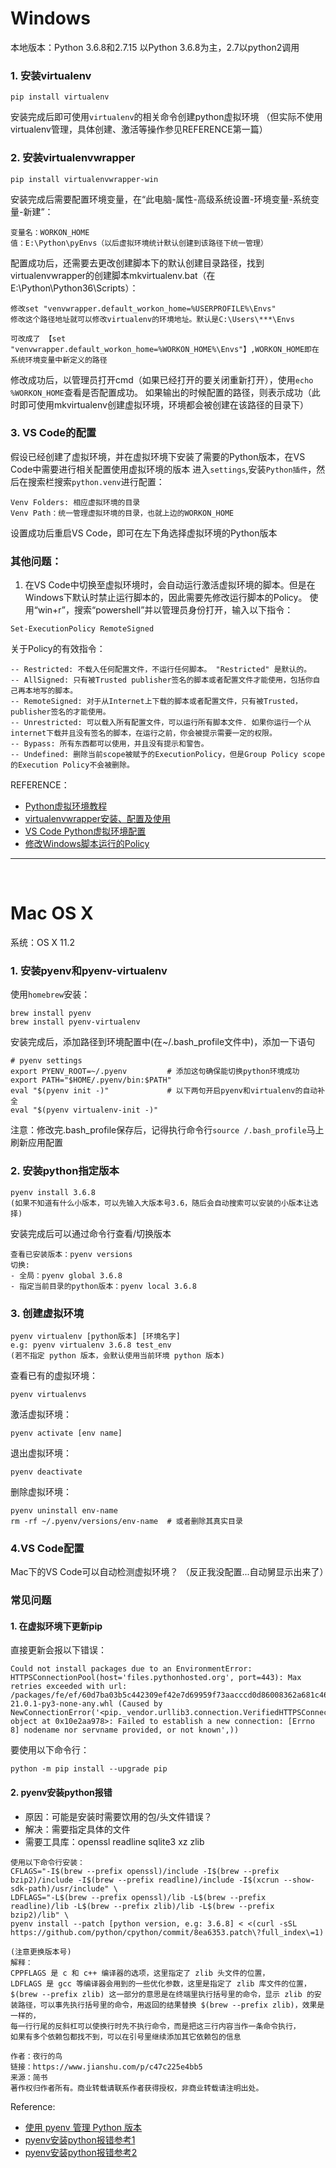 # Windows
本地版本：Python 3.6.8和2.7.15
以Python 3.6.8为主，2.7以python2调用

### 1. 安装virtualenv
```
pip install virtualenv
```
安装完成后即可使用```virtualenv```的相关命令创建python虚拟环境
（但实际不使用virtualenv管理，具体创建、激活等操作参见REFERENCE第一篇）

### 2. 安装virtualenvwrapper
```
pip install virtualenvwrapper-win
```
安装完成后需要配置环境变量，在“此电脑-属性-高级系统设置-环境变量-系统变量-新建”：
```
变量名：WORKON_HOME
值：E:\Python\pyEnvs（以后虚拟环境统计默认创建到该路径下统一管理）
```
配置成功后，还需要去更改创建脚本下的默认创建目录路径，找到virtualenvwrapper的创建脚本mkvirtualenv.bat（在E:\Python\Python36\Scripts）：
```
修改set "venvwrapper.default_workon_home=%USERPROFILE%\Envs"
修改这个路径地址就可以修改virtualenv的环境地址。默认是C:\Users\***\Envs

可改成了 【set "venvwrapper.default_workon_home=%WORKON_HOME%\Envs"】,WORKON_HOME即在系统环境变量中新定义的路径
```
修改成功后，以管理员打开cmd（如果已经打开的要关闭重新打开），使用```echo %WORKON_HOME```查看是否配置成功。
如果输出的时候配置的路径，则表示成功（此时即可使用mkvirtualenv创建虚拟环境，环境都会被创建在该路径的目录下）

### 3. VS Code的配置
假设已经创建了虚拟环境，并在虚拟环境下安装了需要的Python版本，在VS Code中需要进行相关配置使用虚拟环境的版本
进入```settings```,安装```Python插件```，然后在搜索栏搜索```python.venv```进行配置：
```
Venv Folders: 相应虚拟环境的目录
Venv Path：统一管理虚拟环境的目录，也就上边的WORKON_HOME
```
设置成功后重启VS Code，即可在左下角选择虚拟环境的Python版本

### 其他问题：
1. 在VS Code中切换至虚拟环境时，会自动运行激活虚拟环境的脚本。但是在Windows下默认时禁止运行脚本的，因此需要先修改运行脚本的Policy。
使用“win+r”，搜索“powershell”并以管理员身份打开，输入以下指令：
```
Set-ExecutionPolicy RemoteSigned
```
关于Policy的有效指令：
```
-- Restricted: 不载入任何配置文件，不运行任何脚本。 "Restricted" 是默认的。
-- AllSigned: 只有被Trusted publisher签名的脚本或者配置文件才能使用，包括你自己再本地写的脚本。
-- RemoteSigned: 对于从Internet上下载的脚本或者配置文件，只有被Trusted，publisher签名的才能使用。
-- Unrestricted: 可以载入所有配置文件，可以运行所有脚本文件. 如果你运行一个从internet下载并且没有签名的脚本，在运行之前，你会被提示需要一定的权限。
-- Bypass: 所有东西都可以使用，并且没有提示和警告。
-- Undefined: 删除当前scope被赋予的ExecutionPolicy，但是Group Policy scope的Execution Policy不会被删除。
```

REFERENCE：
- [Python虚拟环境教程](https://blog.csdn.net/qq1123642601/article/details/81359316)
- [virtualenvwrapper安装、配置及使用](https://www.cnblogs.com/alice-cj/p/11642744.html)
- [VS Code Python虚拟环境配置](https://www.jianshu.com/p/fa75d3368210)
- [修改Windows脚本运行的Policy](https://blog.csdn.net/w1254335471/article/details/106028599)

----
<br/>

# Mac OS X
系统：OS X 11.2

### 1. 安装pyenv和pyenv-virtualenv
使用```homebrew```安装：
```
brew install pyenv
brew install pyenv-virtualenv
```
安装完成后，添加路径到环境配置中(在~/.bash_profile文件中)，添加一下语句
```
# pyenv settings
export PYENV_ROOT=~/.pyenv         # 添加这句确保能切换python环境成功
export PATH="$HOME/.pyenv/bin:$PATH"
eval "$(pyenv init -)"             # 以下两句开启pyenv和virtualenv的自动补全
eval "$(pyenv virtualenv-init -)"
```

注意：修改完.bash_profile保存后，记得执行命令行```source /.bash_profile```马上刷新应用配置

### 2. 安装python指定版本
```
pyenv install 3.6.8
(如果不知道有什么小版本，可以先输入大版本号3.6，随后会自动搜索可以安装的小版本让选择)
```
安装完成后可以通过命令行查看/切换版本
```
查看已安装版本：pyenv versions
切换:
- 全局：pyenv global 3.6.8
- 指定当前目录的python版本：pyenv local 3.6.8
```

### 3. 创建虚拟环境
```
pyenv virtualenv [python版本] [环境名字]
e.g: pyenv virtualenv 3.6.8 test_env
(若不指定 python 版本，会默认使用当前环境 python 版本)
```
查看已有的虚拟环境：
```
pyenv virtualenvs
```
激活虚拟环境：
```
pyenv activate [env name]
```
退出虚拟环境：
```
pyenv deactivate
```
删除虚拟环境：
```
pyenv uninstall env-name
rm -rf ~/.pyenv/versions/env-name  # 或者删除其真实目录
```

### 4.VS Code配置
Mac下的VS Code可以自动检测虚拟环境？
（反正我没配置...自动舅显示出来了）

### 常见问题
#### 1. 在虚拟环境下更新pip
直接更新会报以下错误：
```
Could not install packages due to an EnvironmentError: HTTPSConnectionPool(host='files.pythonhosted.org', port=443): Max retries exceeded with url: /packages/fe/ef/60d7ba03b5c442309ef42e7d69959f73aacccd0d86008362a681c4698e83/pip-21.0.1-py3-none-any.whl (Caused by NewConnectionError('<pip._vendor.urllib3.connection.VerifiedHTTPSConnection object at 0x10e2aa978>: Failed to establish a new connection: [Errno 8] nodename nor servname provided, or not known',)) 
```
要使用以下命令行：
```
python -m pip install --upgrade pip
```
#### 2. pyenv安装python报错
- 原因：可能是安装时需要饮用的包/头文件错误？
- 解决：需要指定具体的文件
- 需要工具库：openssl readline sqlite3 xz zlib
```
使用以下命令行安装：
CFLAGS="-I$(brew --prefix openssl)/include -I$(brew --prefix bzip2)/include -I$(brew --prefix readline)/include -I$(xcrun --show-sdk-path)/usr/include" \
LDFLAGS="-L$(brew --prefix openssl)/lib -L$(brew --prefix readline)/lib -L$(brew --prefix zlib)/lib -L$(brew --prefix bzip2)/lib" \ 
pyenv install --patch [python version, e.g: 3.6.8] < <(curl -sSL https://github.com/python/cpython/commit/8ea6353.patch\?full_index\=1)

(注意更换版本号)
解释：
CPPFLAGS 是 c 和 c++ 编译器的选项，这里指定了 zlib 头文件的位置，
LDFLAGS 是 gcc 等编译器会用到的一些优化参数，这里是指定了 zlib 库文件的位置，
$(brew --prefix zlib) 这一部分的意思是在终端里执行括号里的命令，显示 zlib 的安装路径，可以事先执行括号里的命令，用返回的结果替换 $(brew --prefix zlib)，效果是一样的，
每一行行尾的反斜杠可以使换行时先不执行命令，而是把这三行内容当作一条命令执行，
如果有多个依赖包都找不到，可以在引号里继续添加其它依赖包的信息

作者：夜行的鸟
链接：https://www.jianshu.com/p/c47c225e4bb5
来源：简书
著作权归作者所有。商业转载请联系作者获得授权，非商业转载请注明出处。
```


Reference:
- [使用 pyenv 管理 Python 版本 ](https://einverne.github.io/post/2017/04/pyenv.html)
- [pyenv安装python报错参考1](https://www.jianshu.com/p/c47c225e4bb5)
- [pyenv安装python报错参考2](https://github.com/pyenv/pyenv/issues/1737)
